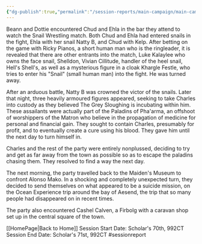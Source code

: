 ```yaml
---
{"dg-publish":true,"permalink":"/session-reports/main-campaign/main-campaign-session-3/"}
---
```



Beann and Dottie encountered Chud and Ehla in the bar they attend to watch the Snail Wrestling match. Both Chud and Ehla had entered snails in the fight, Ehla with her snail Natty B, and Chud with Kelp. After betting on the game with Ricky Pianos, a short human man who is the ringleader, it is revealed that there are other entrants into the match, Luke Kalaylee who owns the face snail, Shelldon, Vivian Cillitude, handler of the heel snail, Hell's Shell's, as well as a mysterious figure in a cloak Khargle Festle, who tries to enter his "Snail" (small human man) into the fight. He was turned away.

After an arduous battle, Natty B was crowned the victor of the snails. Later that night, three heavily armoured figures appeared, seeking to take Charles into custody as they believed The Grey Sloughing is incubating within him. These assailants were actually part of the Paladins of Pha'arma, an offshoot of worshippers of the Matron who believe in the propagation of medicine for personal and financial gain. They sought to contain Charles, presumably for profit, and to eventually create a cure using his blood. They gave him until the next day to turn himself in. 

Charles and the rest of the party were entirely nonplussed, deciding to try and get as far away from the town as possible so as to escape the paladins chasing them. They resolved to find a way the next day.

The next morning, the party travelled back to the Maiden's Museum to confront Alonso Mako. In a shocking and completely unexpected turn, they decided to send themselves on what appeared to be a suicide mission, on the Ocean Experience trip around the bay of Aesend, the trip that so many people had disappeared on in recent times.

The party also encountered Cashel Calven, a Firbolg with a caravan shop set up in the central square of the town.

[[HomePage\|Back to Home]]
Session Start Date: Scholar's 70th, 992CT
Session End Date: Scholar's 71st, 992CT
#sessionreport